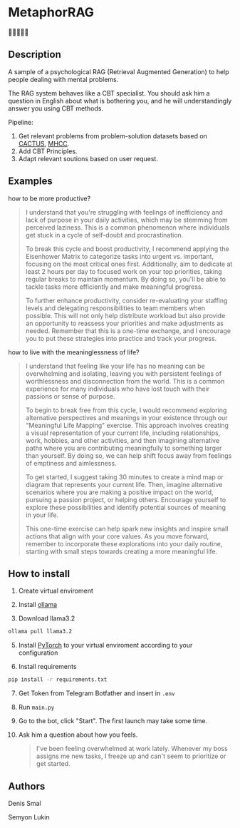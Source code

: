 # MetaphorRAG
👏🚶‍♂️👏🏰

## Description

A sample of a psychological RAG (Retrieval Augmented Generation) to help people dealing with mental problems.

The RAG system behaves like a CBT specialist. You should ask him a question in English about what is bothering you, and he will understandingly answer you using CBT methods.

Pipeline:

1. Get relevant problems from problem-solution datasets based on [CACTUS](https://huggingface.co/datasets/DLI-Lab/cactus), [MHCC](https://www.kaggle.com/datasets/melissamonfared/mental-health-counseling-conversations-k). 
2. Add CBT Principles.
3. Adapt relevant soutions based on user request.  


## Examples

how to be more productive?

> I understand that you're struggling with feelings of inefficiency and lack of purpose in your daily activities, which may be stemming from perceived laziness. This is a common phenomenon where individuals get stuck in a cycle of self-doubt and procrastination.
> 
> To break this cycle and boost productivity, I recommend applying the Eisenhower Matrix to categorize tasks into urgent vs. important, focusing on the most critical ones first. Additionally, aim to dedicate at least 2 hours per day to focused work on your top priorities, taking regular breaks to maintain momentum. By doing so, you'll be able to tackle tasks more efficiently and make meaningful progress.
> 
> To further enhance productivity, consider re-evaluating your staffing levels and delegating responsibilities to team members when possible. This will not only help distribute workload but also provide an opportunity to reassess your priorities and make adjustments as needed. Remember that this is a one-time exchange, and I encourage you to put these strategies into practice and track your progress.

how to live with the meaninglessness of life?

> I understand that feeling like your life has no meaning can be overwhelming and isolating, leaving you with persistent feelings of worthlessness and disconnection from the world. This is a common experience for many individuals who have lost touch with their passions or sense of purpose.
>
> To begin to break free from this cycle, I would recommend exploring alternative perspectives and meanings in your existence through our "Meaningful Life Mapping" exercise. This approach involves creating a visual representation of your current life, including relationships, work, hobbies, and other activities, and then imagining alternative paths where you are contributing meaningfully to something larger than yourself. By doing so, we can help shift focus away from feelings of emptiness and aimlessness.
>
> To get started, I suggest taking 30 minutes to create a mind map or diagram that represents your current life. Then, imagine alternative scenarios where you are making a positive impact on the world, pursuing a passion project, or helping others. Encourage yourself to explore these possibilities and identify potential sources of meaning in your life.
>
> This one-time exercise can help spark new insights and inspire small actions that align with your core values. As you move forward, remember to incorporate these explorations into your daily routine, starting with small steps towards creating a more meaningful life.

## How to install

1. Create virtual enviroment

2. Install [ollama](https://ollama.com/download)

4. Download llama3.2

```bash
ollama pull llama3.2
```

5. Install [PyTorch](https://pytorch.org/get-started/locally/) to your virtual enviroment according to your configuration

6. Install requirements

```bash
pip install -r requirements.txt
```

7. Get Token from Telegram Botfather and insert in `.env`

9. Run `main.py`

10. Go to the bot, click "Start". The first launch may take some time.

11. Ask him a question about how you feels.
    > I've been feeling overwhelmed at work lately. Whenever my boss assigns me new tasks, I freeze up and can't seem to prioritize or get started.

## Authors

Denis Smal

Semyon Lukin 
